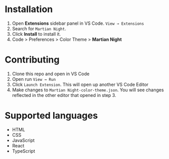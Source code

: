 




<h1>Installation</h1>

1.  Open **Extensions** sidebar panel in VS Code. `View → Extensions`
2.  Search for `Martian Night`.
3.  Click **Install** to install it.
4.  Code > Preferences > Color Theme > **Martian Night**

<h1>Contributing</h1>

1.  Clone this repo and open in VS Code
2.  Open run `View → Run`
3.  Click `Launch Extension`. This will open up another VS Code Editor
4.  Make changes to `Martian Night-color-theme.json`. You will see changes reflected in the other editor that opened in step 3.

<h1>Supported languages</h1>

- HTML
- CSS
- JavaScript
- React
- TypeScript







